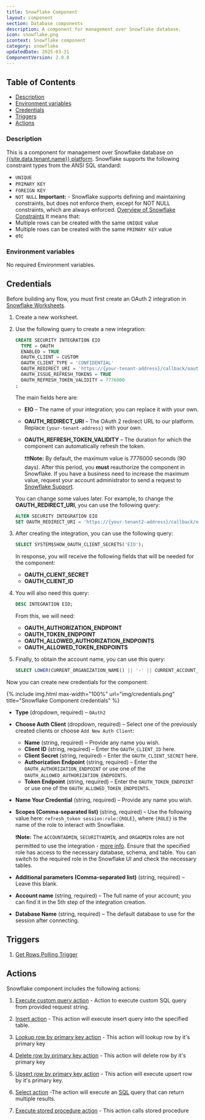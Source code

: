```yaml
---
title: Snowflake Component
layout: component
section: Database components
description: A component for management over Snowflake database.
icon: snowflake.png
icontext: Snowflake component
category: snowflake
updatedDate: 2025-03-31
ComponentVersion: 2.0.0
---
```


## Table of Contents
* [Description](#description)
* [Environment variables](#environment-variables)
* [Credentials](#credentials)
* [Triggers](#triggers)
* [Actions](#actions)

### Description

This is a component for management over Snowflake database on [{{site.data.tenant.name}} platform](http://www.{{site.data.tenant.name}}).
Snowflake supports the following constraint types from the ANSI SQL standard:
 - `UNIQUE`
 - `PRIMARY KEY`
 - `FOREIGN KEY`
 - `NOT NULL`
**Important:** - Snowflake supports defining and maintaining constraints, but does not enforce them, except for NOT NULL constraints, which are always enforced. [Overview of Snowflake Constraints](https://docs.snowflake.com/en/sql-reference/constraints-overview.html)
It means that:
  - Multiple rows can be created with the same `UNIQUE` value
  - Multiple rows can be created with the same `PRIMARY KEY` value
  - etc

### Environment variables

No required Environment variables.

## Credentials

Before building any flow, you must first create an OAuth 2 integration in [Snowflake Worksheets](https://docs.snowflake.com/en/user-guide/ui-snowsight-worksheets-gs).

1. Create a new worksheet.

2. Use the following query to create a new integration:
    ```sql
    CREATE SECURITY INTEGRATION EIO
      TYPE = OAUTH
      ENABLED = TRUE
      OAUTH_CLIENT = CUSTOM
      OAUTH_CLIENT_TYPE = 'CONFIDENTIAL'
      OAUTH_REDIRECT_URI = 'https://{your-tenant-address}/callback/oauth2'
      OAUTH_ISSUE_REFRESH_TOKENS = TRUE
      OAUTH_REFRESH_TOKEN_VALIDITY = 7776000
    ;
    ```
    The main fields here are:
      * **EIO** – The name of your integration; you can replace it with your own.
      * **OAUTH_REDIRECT_URI** – The OAuth 2 redirect URL to our platform. Replace `{your-tenant-address}` with your own.
      * **OAUTH_REFRESH_TOKEN_VALIDITY** – The duration for which the component can automatically refresh the token.
      
        ❗❗❗**Note:** By default, the maximum value is 7776000 seconds (90 days). After this period, you **must** reauthorize the component in Snowflake. If you have a business need to increase the maximum value, request your account administrator to send a request to [Snowflake Support](https://docs.snowflake.com/user-guide/contacting-support).

    You can change some values later. For example, to change the **OAUTH_REDIRECT_URI**, you can use the following query:
    ```sql
    ALTER SECURITY INTEGRATION EIO
    SET OAUTH_REDIRECT_URI = 'https://{your-tenant2-address}/callback/oauth2';
    ```

3. After creating the integration, you can use the following query:
    ```sql
    SELECT SYSTEM$SHOW_OAUTH_CLIENT_SECRETS('EIO');
    ```
    In response, you will receive the following fields that will be needed for the component:
      * **OAUTH_CLIENT_SECRET**
      * **OAUTH_CLIENT_ID**

4. You will also need this query:
    ```sql
    DESC INTEGRATION EIO;
    ```
    From this, we will need:
      * **OAUTH_AUTHORIZATION_ENDPOINT**
      * **OAUTH_TOKEN_ENDPOINT**
      * **OAUTH_ALLOWED_AUTHORIZATION_ENDPOINTS**
      * **OAUTH_ALLOWED_TOKEN_ENDPOINTS**

5. Finally, to obtain the account name, you can use this query:
    ```sql
    SELECT LOWER(CURRENT_ORGANIZATION_NAME() || '-' || CURRENT_ACCOUNT_NAME());
    ```

Now you can create new credentials for the component:

{% include img.html max-width="100%" url="img/credentials.png" title="Snowflake Component credentials" %}
* **Type** (dropdown, required) – `OAuth2`
* **Choose Auth Client** (dropdown, required) – Select one of the previously created clients or choose `Add New Auth Client`:
  * **Name** (string, required) – Provide any name you wish.
  * **Client ID** (string, required) – Enter the `OAUTH_CLIENT_ID` here.
  * **Client Secret** (string, required) – Enter the `OAUTH_CLIENT_SECRET` here.
  * **Authorization Endpoint** (string, required) – Enter the `OAUTH_AUTHORIZATION_ENDPOINT` or use one of the `OAUTH_ALLOWED_AUTHORIZATION_ENDPOINTS`.
  * **Token Endpoint** (string, required) – Enter the `OAUTH_TOKEN_ENDPOINT` or use one of the `OAUTH_ALLOWED_TOKEN_ENDPOINTS`.

* **Name Your Credential** (string, required) – Provide any name you wish.
* **Scopes (Comma-separated list)** (string, required) – Use the following value here: `refresh_token session:role:{ROLE}`, where `{ROLE}` is the name of the role to interact with Snowflake.

    ❗**Note:** The `ACCOUNTADMIN`, `SECURITYADMIN`, and `ORGADMIN` roles are not permitted to use the integration - [more info](https://docs.snowflake.com/en/user-guide/oauth-custom#blocking-specific-roles-from-using-the-integration). Ensure that the specified role has access to the necessary database, schema, and table. You can switch to the required role in the Snowflake UI and check the necessary tables.

* **Additional parameters (Comma-separated list)** (string, required) – Leave this blank.
* **Account name** (string, required) – The full name of your account; you can find it in the 5th step of the integration creation.
* **Database Name** (string, required) – The default database to use for the session after connecting.

## Triggers

1. [Get Rows Polling Trigger](/components/snowflake/triggers.html#get-rows-polling-trigger)

## Actions

Snowflake component includes the following actions:

1. [Execute custom query action](/components/snowflake/actions.html#execute-custom-query-action) - Action to execute custom SQL query from provided request string.

2. [Insert action](/components/snowflake/actions.html#insert-action) - This action will execute insert query into the specified table.

3. [Lookup row by primary key action](/components/snowflake/actions.html#lookup-row-by-primary-key-action) - This action will lookup row by it's primary key

4. [Delete row by primary key action](/components/snowflake/actions.html#delete-row-by-primary-key-action) - This action will delete row by it's primary key

5. [Upsert row by primary key action](/components/snowflake/actions.html#upsert-row-by-primary-key-action) - This action will execute upsert row by it's primary key.

6. [Select action](/components/snowflake/actions.html#select-action) -The action will execute an [SQL](https://en.wikipedia.org/wiki/SQL "SQL") query that can return multiple results.

7. [Execute stored procedure action](/components/snowflake/actions.html#execute-stored-procedure-action) - This action calls stored procedure
